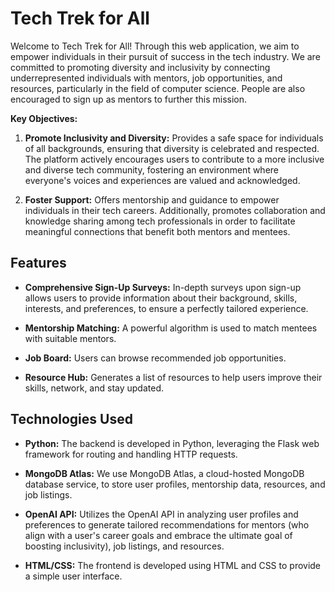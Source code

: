 # Tech Trek for All

Welcome to Tech Trek for All! Through this web application, we aim to empower individuals in their pursuit of success in the tech industry. We are committed to promoting diversity and inclusivity by connecting underrepresented individuals with mentors, job opportunities, and resources, particularly in the field of computer science. People are also encouraged to sign up as mentors to further this mission.

**Key Objectives:**

1. **Promote Inclusivity and Diversity:** Provides a safe space for individuals of all backgrounds, ensuring that diversity is celebrated and respected. The platform actively encourages users to contribute to a more inclusive and diverse tech community, fostering an environment where everyone's voices and experiences are valued and acknowledged.

2. **Foster Support:** Offers mentorship and guidance to empower individuals in their tech careers. Additionally, promotes collaboration and knowledge sharing among tech professionals in order to facilitate meaningful connections that benefit both mentors and mentees.
   
## Features

- **Comprehensive Sign-Up Surveys:** In-depth surveys upon sign-up allows users to provide information about their background, skills, interests, and preferences, to ensure a perfectly tailored experience.
  
- **Mentorship Matching:** A powerful algorithm is used to match mentees with suitable mentors.
  
- **Job Board:** Users can browse recommended job opportunities.
  
- **Resource Hub:** Generates a list of resources to help users improve their skills, network, and stay updated.

## Technologies Used

- **Python:** The backend is developed in Python, leveraging the Flask web framework for routing and handling HTTP requests.

- **MongoDB Atlas:** We use MongoDB Atlas, a cloud-hosted MongoDB database service, to store user profiles, mentorship data, resources, and job listings.

- **OpenAI API:** Utilizes the OpenAI API in analyzing user profiles and preferences to generate tailored recommendations for mentors (who align with a user's career goals and embrace the ultimate goal of boosting inclusivity), job listings, and resources.

- **HTML/CSS:** The frontend is developed using HTML and CSS to provide a simple user interface.
